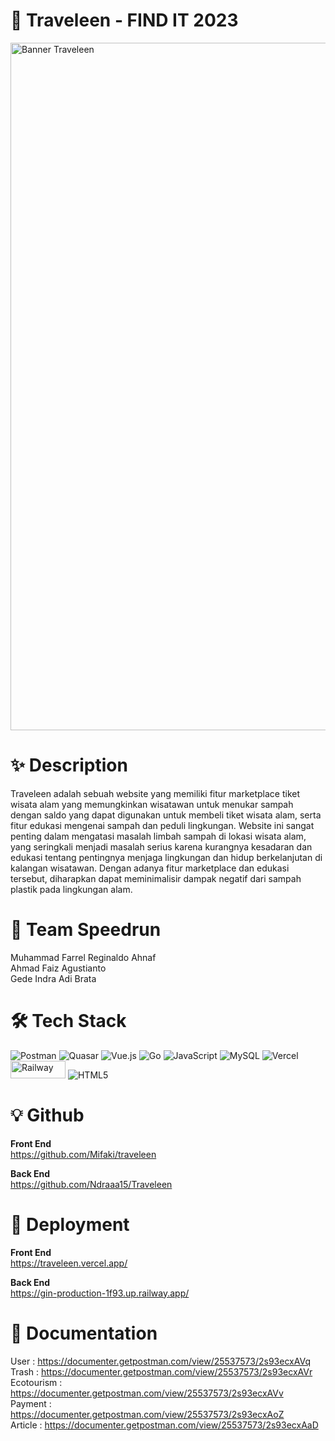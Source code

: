 # 🌳 Traveleen - FIND IT 2023

<img width="1100" alt="Banner Traveleen" src="https://github.com/Ndraaa15/Traveleen/assets/112854205/47b92128-c9f3-4e11-b31f-89af9a8c33fc">

# ✨ Description

<p>Traveleen adalah sebuah website yang memiliki fitur marketplace tiket wisata alam yang memungkinkan wisatawan untuk menukar sampah dengan saldo yang dapat digunakan untuk membeli tiket wisata alam, serta fitur edukasi mengenai sampah dan peduli lingkungan. Website ini sangat penting dalam mengatasi masalah limbah sampah di lokasi wisata alam, yang seringkali menjadi masalah serius karena kurangnya kesadaran dan edukasi tentang pentingnya menjaga lingkungan dan hidup berkelanjutan di kalangan wisatawan. Dengan adanya fitur marketplace dan edukasi tersebut, diharapkan dapat meminimalisir dampak negatif dari sampah plastik pada lingkungan alam.</p>

# 🏅 Team Speedrun
Muhammad Farrel Reginaldo Ahnaf </br>
Ahmad Faiz Agustianto</br>
Gede Indra Adi Brata</br>

#  🛠  Tech Stack
![Postman](https://img.shields.io/badge/Postman-FF6C37?style=for-the-badge&logo=postman&logoColor=white) 
![Quasar](https://img.shields.io/badge/Quasar-16B7FB?style=for-the-badge&logo=quasar&logoColor=black) 
![Vue.js](https://img.shields.io/badge/vuejs-%2335495e.svg?style=for-the-badge&logo=vuedotjs&logoColor=%234FC08D) 
![Go](https://img.shields.io/badge/go-%2300ADD8.svg?style=for-the-badge&logo=go&logoColor=white) 
![JavaScript](https://img.shields.io/badge/javascript-%23323330.svg?style=for-the-badge&logo=javascript&logoColor=%23F7DF1E) 
![MySQL](https://img.shields.io/badge/mysql-%2300f.svg?style=for-the-badge&logo=mysql&logoColor=white)
![Vercel](https://img.shields.io/badge/vercel-%23000000.svg?style=for-the-badge&logo=vercel&logoColor=white)
<img width="88" height="28" alt="Railway" src="https://github.com/Ndraaa15/Traveleen/assets/112854205/23b5a70f-ae3c-48cc-af2a-aa5bd7f9b484">
![HTML5](https://img.shields.io/badge/html5-%23E34F26.svg?style=for-the-badge&logo=html5&logoColor=white)


# 💡 Github
<b>Front End </br> </b>
https://github.com/Mifaki/traveleen

<b>Back End </br> </b>
https://github.com/Ndraaa15/Traveleen

# 📢 Deployment
<b>Front End </br> </b>
https://traveleen.vercel.app/ </br>

<b>Back End </br> </b>
https://gin-production-1f93.up.railway.app/ </br>

# 📸 Documentation
User  : https://documenter.getpostman.com/view/25537573/2s93ecxAVq </br>
Trash : https://documenter.getpostman.com/view/25537573/2s93ecxAVr </br>
Ecotourism : https://documenter.getpostman.com/view/25537573/2s93ecxAVv </br>
Payment : https://documenter.getpostman.com/view/25537573/2s93ecxAoZ</br>
Article : https://documenter.getpostman.com/view/25537573/2s93ecxAaD </br>
